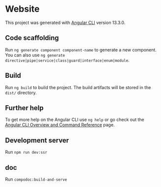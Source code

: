 # Website

This project was generated with [Angular CLI](https://github.com/angular/angular-cli) version 13.3.0.

## Code scaffolding

Run `ng generate component component-name` to generate a new component. You can also use `ng generate directive|pipe|service|class|guard|interface|enum|module`.

## Build

Run `ng build` to build the project. The build artifacts will be stored in the `dist/` directory.

## Further help

To get more help on the Angular CLI use `ng help` or go check out the [Angular CLI Overview and Command Reference](https://angular.io/cli) page.

## Development server
Run `npm run dev:ssr`

## doc
Run `compodoc:build-and-serve`
